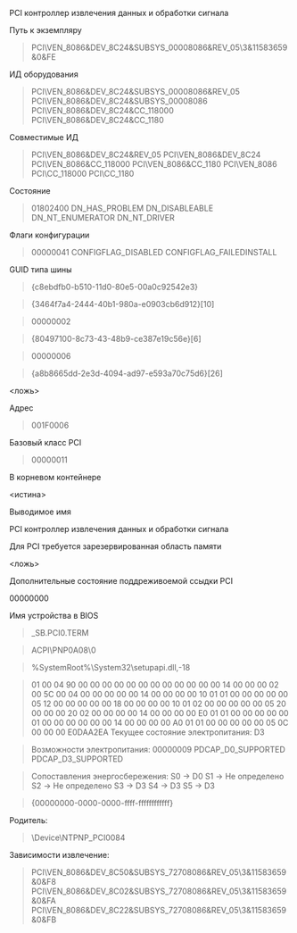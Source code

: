 PCI контроллер извлечения данных и обработки сигнала

Путь к экземпляру 

>PCI\VEN_8086&DEV_8C24&SUBSYS_00008086&REV_05\3&11583659&0&FE

ИД оборудования

>PCI\VEN_8086&DEV_8C24&SUBSYS_00008086&REV_05
>PCI\VEN_8086&DEV_8C24&SUBSYS_00008086
>PCI\VEN_8086&DEV_8C24&CC_118000
>PCI\VEN_8086&DEV_8C24&CC_1180

Совместимые ИД

>PCI\VEN_8086&DEV_8C24&REV_05
>PCI\VEN_8086&DEV_8C24
>PCI\VEN_8086&CC_118000
>PCI\VEN_8086&CC_1180
>PCI\VEN_8086
>PCI\CC_118000
>PCI\CC_1180

Состояние

>01802400
>DN_HAS_PROBLEM
>DN_DISABLEABLE
>DN_NT_ENUMERATOR
>DN_NT_DRIVER

Флаги конфигурации

>00000041
>CONFIGFLAG_DISABLED
>CONFIGFLAG_FAILEDINSTALL

GUID типа шины

>{c8ebdfb0-b510-11d0-80e5-00a0c92542e3}


>{3464f7a4-2444-40b1-980a-e0903cb6d912}[10]

>00000002

>{80497100-8c73-43-48b9-ce387e19c56e}[6]

>00000006

>{a8b8665dd-2e3d-4094-ad97-e593a70c75d6}[26]

<ложь>


Адрес

>001F0006

Базовый класс PCI

>00000011

В корневом контейнере

<истина>

Выводимое имя

PCI контроллер извлечения данных и обработки сигнала


Для PCI требуется зарезервированная область памяти

<ложь>


Дополнительные состояние поддреживоемой ссыдки PCI

00000000

Имя устройства в BIOS
>\_SB.PCI0.TERM


>ACPI\PNP0A08\0

>%SystemRoot%\System32\setupapi.dll,-18

>01 00 04 90 00 00 00 00 00 00 00 00 00 00 00 00 14 00 00 00 
02 00 5C 00 04 00 00 00 00 00 14 00 00 00 00 10 01 01 00 00 
00 00 00 05 12 00 00 00 00 00 18 00 00 00 00 10 01 02 00 00 
00 00 00 05 20 00 00 00 20 02 00 00 00 00 14 00 00 00 00 E0 
01 01 00 00 00 00 00 01 00 00 00 00 00 00 14 00 00 00 00 A0 
01 01 00 00 00 00 00 05 0C 00 00 00 
>E0DAA2EA
>Текущее состояние электропитания:
>D3

>Возможности электропитания:
>00000009
>PDCAP_D0_SUPPORTED
>PDCAP_D3_SUPPORTED

>Сопоставления энергосбережения:
>S0 -> D0
>S1 -> Не определено
>S2 -> Не определено
>S3 -> D3
>S4 -> D3
>S5 -> D3


>{00000000-0000-0000-ffff-ffffffffffff}

Родитель:

>\Device\NTPNP_PCI0084

Зависимости извлечение:

>PCI\VEN_8086&DEV_8C50&SUBSYS_72708086&REV_05\3&11583659&0&F8
>PCI\VEN_8086&DEV_8C02&SUBSYS_72708086&REV_05\3&11583659&0&FA
>PCI\VEN_8086&DEV_8C22&SUBSYS_72708086&REV_05\3&11583659&0&FB

